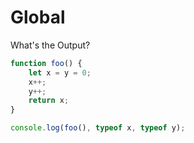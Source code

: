 # Global

What's the Output?

```js
function foo() {
    let x = y = 0;
    x++;
    y++;
    return x;
}

console.log(foo(), typeof x, typeof y);
```

